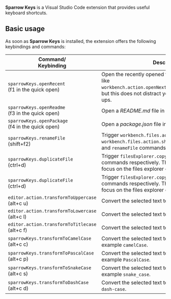 **Sparrow Keys** is a Visual Studio Code extension that provides useful keyboard shortcuts.

## Basic usage

As soon as **Sparrow Keys** is installed, the extension offers the following keybindings and commands:

|Command/<br>Keybinding|Description|
|---|---|
|`sparrowKeys.openRecent`<br>(f1 in the quick open)|Open the recently opened file. This command is quite like `workbench.action.openNextRecentlyUsedEditorInGroup`, but this does not distract you with any dialogs or pop-ups.|
|`sparrowKeys.openReadme`<br>(f3 in the quick open)|Open a _README.md_ file in the opening workspace(s).|
|`sparrowKeys.openPackage`<br>(f4 in the quick open)|Open a _package.json_ file in the opening workspace(s).|
|`sparrowKeys.renameFile`<br>(shift+f2)|Trigger `workbench.files.action.focusFilesExplorer`, `workbench.files.action.showActiveFileInExplorer`, and `renameFile` commands respectively.|
|`sparrowKeys.duplicateFile`<br>(ctrl+d)|Trigger `filesExplorer.copy` and `filesExplorer.paste` commands respectively. This must be called when you focus on the files explorer only.|
|`sparrowKeys.duplicateFile`<br>(ctrl+d)|Trigger `filesExplorer.copy` and `filesExplorer.paste` commands respectively. This must be called when you focus on the files explorer only.|
|`editor.action.transformToUppercase`<br>(alt+c u)|Convert the selected text to all upper case.|
|`editor.action.transformToLowercase`<br>(alt+c l)|Convert the selected text to all lower case.|
|`editor.action.transformToTitlecase`<br>(alt+c f)|Convert the selected text to capitalized-each word.|
|`sparrowKeys.transformToCamelCase`<br>(alt+c c)|Convert the selected text to all camel case, for example `camelCase`.|
|`sparrowKeys.transformToPascalCase`<br>(alt+c p)|Convert the selected text to all Pascal case, for example `PascalCase`.|
|`sparrowKeys.transformToSnakeCase`<br>(alt+c s)|Convert the selected text to all snake case, for example `snake_case`.|
|`sparrowKeys.transformToDashCase`<br>(alt+c d)|Convert the selected text to all dash case, for example `dash-case`.|